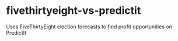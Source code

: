 # fivethirtyeight-vs-predictit
Uses FiveThirtyEight election forecasts to find profit opportunities on PredictIt
